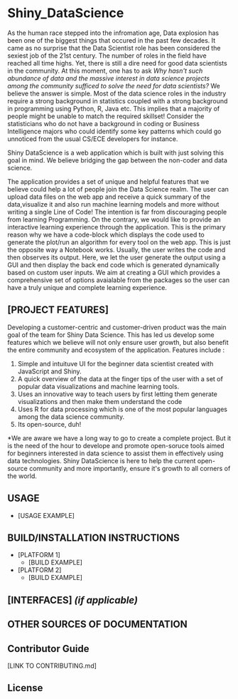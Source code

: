 # Shiny_DataScience

As the human race stepped into the infromation age, Data explosion has been one of the biggest things that occured in the past few decades. It came as no surprise that the Data Scientist role has been considered the sexiest job of the 21st century. The number of roles in the field have reached all time highs. Yet, there is still a dire need for good data scientists in the community. At this moment, one has to ask *Why hasn't such abundance of data and the massive interest in data science projects among the community sufficed to solve the need for data scientists?* We believe the answer is simple. Most of the data science roles in the industry require a strong background in statistics coupled with a strong background in programming using Python, R, Java etc. This implies that a majority of people might be unable to match the required skillset! Consider the statisticians who do not have a background in coding or Business Intelligence majors who could identify some key patterns which could go unnoticed from the usual CS/ECE developers for instance.

Shiny DataScience is a web application which is built with just solving this goal in mind. We believe bridging the gap between the non-coder and data science.

 The application provides a set of unique and helpful features that we believe could help a lot of people join the Data Science realm.
 The user can upload data files on the web app and receive a quick summary of the data,visualize it and also run machine learning models and more without writing a single Line of Code!
The intention is far from discouraging people from learning Programming. On the contrary, we would like to provide an interactive learning experience through the application. This is the primary reason why we have a code-block which displays the code used to generate the plot/run an algorithm for every tool on the web app. This is just the opposite way a Notebook works. Usually, the user writes the code and then observes its output. Here, we let the user generate the output using a GUI and then display the back end code which is generated dynamically based on custom user inputs. We aim at creating a GUI which provides a comprehensive set of options avaialable from the packages so the user can have a truly unique and complete learning experience.

 ## [PROJECT FEATURES] 
Developing a customer-centric and customer-driven product was the main goal of the team for Shiny Data Science. This has led us develop some features which we believe will not only ensure user growth, but also benefit the entire community and ecosystem of the application. Features include :
1. Simple and intuituve UI for the beginner data scientist created with JavaScript and Shiny.
2. A quick overview of the data at the finger tips of the user with a set of popular data visualizations and machine learning tools.
3. Uses an innovative way to teach users by first letting them generate visualizations and then make them understand the code
4. Uses R for data processing which is one of the most popular languages among the data science community. 
5. Its open-source, duh!


 *We are aware we have a long way to go to create a complete project. But it is the need of the hour to develope and promote open-soruce tools aimed for beginners interested in data science to assist them in effectively using data technologies. Shiny DataScience is here to help the current open-source community and more importantly, ensure it's growth to all corners of the world. 

## USAGE
  * [USAGE EXAMPLE]
  
## BUILD/INSTALLATION INSTRUCTIONS
  * [PLATFORM 1]
    * [BUILD EXAMPLE]
  * [PLATFORM 2]
    * [BUILD EXAMPLE]

## [INTERFACES] _(if applicable)_ 

## OTHER SOURCES OF DOCUMENTATION

## Contributor Guide
[LINK TO CONTRIBUTING.md]

## License 
